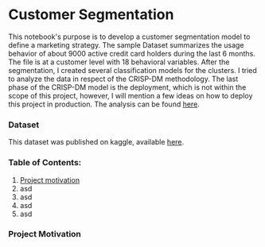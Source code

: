 # Customer Segmentation

This notebook's purpose is to develop a customer segmentation model to define a marketing strategy. The sample Dataset summarizes the usage behavior of about 9000 active credit card holders during the last 6 months. The file is at a customer level with 18 behavioral variables. After the segmentation, I created several classification models for the clusters. I tried to analyze the data in respect of the CRISP-DM methodology. The last phase of the CRISP-DM model is the deployment, which is not within the scope of this project, however, I will mention a few ideas on how to deploy this project in production. The analysis can be found [here](https://github.com/nctung4/Customer_Segmentation/blob/main/Analysis.ipynb).

### Dataset
This dataset was published on kaggle, available [here](https://www.kaggle.com/arjunbhasin2013/ccdata).

### Table of Contents:
1. [Project motivation](###Project-Motivation)
2. asd
3. asd
4. asd
5. asd

### Project Motivation
